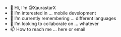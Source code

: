 - 👋 Hi, I’m @XaurastarX
- 👀 I’m interested in ... mobile development
- 🌱 I’m currently remembering ... different languages
- 💞️ I’m looking to collaborate on ... whatever
- 📫 How to reach me ... here or email

<!---
XaurastarX/XaurastarX is a ✨ special ✨ repository because its `README.md` (this file) appears on your GitHub profile.
You can click the Preview link to take a look at your changes.
--->
